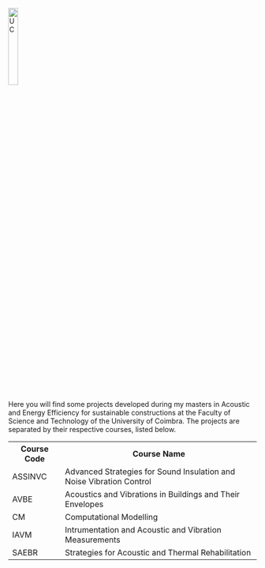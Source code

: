 <p>
<img src="https://www.arriscac.pt/site/assets/files/1400663/uc_prancheta_1.512x0.png" alt="UC" style="width:20%"> 
</p>

Here you will find some projects developed during my masters in Acoustic and Energy Efficiency for sustainable constructions at the Faculty of Science and Technology of the University of Coimbra. The projects are separated by their respective courses, listed below.

<table>
  <tr>
    <th>Course Code</th>
    <th>Course Name</th>
  </tr>
  <tr>
    <td>ASSINVC</td>
    <td>Advanced Strategies for Sound Insulation and Noise Vibration Control</td>
  </tr>
  <tr>
    <td>AVBE</td>
    <td>Acoustics and Vibrations in Buildings and Their Envelopes</td>
  </tr>
  <tr>
    <td>CM</td>
    <td>Computational Modelling</td>
  </tr>
  <tr>
    <td>IAVM</td>
    <td>Intrumentation and Acoustic and Vibration Measurements</td>
  </tr>
    <td>SAEBR</td>
    <td>Strategies for Acoustic and Thermal Rehabilitation</td>
  </tr>
</table>
